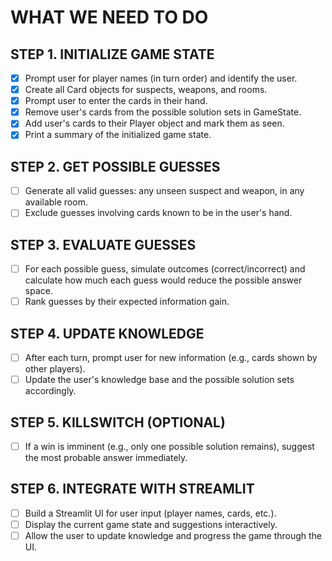# WHAT WE NEED TO DO

## STEP 1. INITIALIZE GAME STATE
- [x] Prompt user for player names (in turn order) and identify the user.
- [x] Create all Card objects for suspects, weapons, and rooms.
- [x] Prompt user to enter the cards in their hand.
- [x] Remove user's cards from the possible solution sets in GameState.
- [x] Add user's cards to their Player object and mark them as seen.
- [x] Print a summary of the initialized game state.

## STEP 2. GET POSSIBLE GUESSES
- [ ] Generate all valid guesses: any unseen suspect and weapon, in any available room.
- [ ] Exclude guesses involving cards known to be in the user's hand.

## STEP 3. EVALUATE GUESSES
- [ ] For each possible guess, simulate outcomes (correct/incorrect) and calculate how much each guess would reduce the possible answer space.
- [ ] Rank guesses by their expected information gain.

## STEP 4. UPDATE KNOWLEDGE
- [ ] After each turn, prompt user for new information (e.g., cards shown by other players).
- [ ] Update the user's knowledge base and the possible solution sets accordingly.

## STEP 5. KILLSWITCH (OPTIONAL)
- [ ] If a win is imminent (e.g., only one possible solution remains), suggest the most probable answer immediately.

## STEP 6. INTEGRATE WITH STREAMLIT
- [ ] Build a Streamlit UI for user input (player names, cards, etc.).
- [ ] Display the current game state and suggestions interactively.
- [ ] Allow the user to update knowledge and progress the game through the UI.